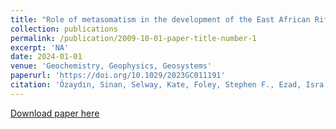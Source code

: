 ```yaml
---
title: "Role of metasomatism in the development of the East African Rift at the Northern Tanzanian Divergence: Insights from 3D magnetotelluric modelling."
collection: publications
permalink: /publication/2009-10-01-paper-title-number-1
excerpt: 'NA'
date: 2024-01-01
venue: 'Geochemistry, Geophysics, Geosystems'
paperurl: 'https://doi.org/10.1029/2023GC011191'
citation: 'Özaydın, Sinan, Selway, Kate, Foley, Stephen F., Ezad, Isra S., Griffin William L.  Tarits, Pascal, Hautot, Sophie &quot;Role of metasomatism in the development of the East African Rift at the Northern Tanzanian Divergence: Insights from 3D magnetotelluric modelling.&quot; <i>Geochemistry, Geophysics, Geosystems</i>. 25.'
---
```


[Download paper here](https://doi.org/10.1029/2023GC011191)